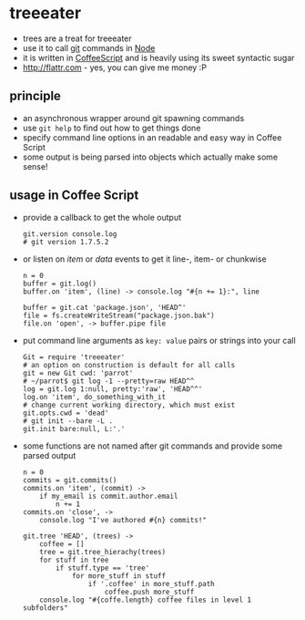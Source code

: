 # treeeater

* trees are a treat for treeeater
* use it to call [git](http://git-scm.com) commands in [Node](http://nodejs.org)
* it is written in [CoffeeScript](http://jashkenas.github.com/coffee-script/) and is heavily using its sweet syntactic sugar
* http://flattr.com - yes, you can give me money :P

## principle

* an asynchronous wrapper around git spawning commands
* use `git help` to find out how to get things done
* specify command line options in an readable and easy way in Coffee Script
* some output is being parsed into objects which actually make some sense!

## usage in Coffee Script

  * provide a callback to get the whole output

        git.version console.log
        # git version 1.7.5.2

  * or listen on _item_ or _data_ events to get it line-, item- or chunkwise

        n = 0
        buffer = git.log()
        buffer.on 'item', (line) -> console.log "#{n += 1}:", line

        buffer = git.cat 'package.json', 'HEAD^'
        file = fs.createWriteStream("package.json.bak")
        file.on 'open', -> buffer.pipe file

  * put command line arguments as `key: value` pairs or strings into your call

        Git = require 'treeeater'
        # an option on construction is default for all calls
        git = new Git cwd: 'parrot'
        # ~/parrot$ git log -1 --pretty=raw HEAD^^
        log = git.log 1:null, pretty:'raw', 'HEAD^^'
        log.on 'item', do_something_with_it
        # change current working directory, which must exist
        git.opts.cwd = 'dead'
        # git init --bare -L .
        git.init bare:null, L:'.'

  * some functions are not named after git commands and provide some parsed
    output

        n = 0
        commits = git.commits()
        commits.on 'item', (commit) ->
            if my_email is commit.author.email
                n += 1
        commits.on 'close', ->
            console.log "I've authored #{n} commits!"

        git.tree 'HEAD', (trees) ->
            coffee = []
            tree = git.tree_hierachy(trees)
            for stuff in tree
                if stuff.type == 'tree'
                    for more_stuff in stuff
                        if '.coffee' in more_stuff.path
                            coffee.push more_stuff
            console.log "#{coffe.length} coffee files in level 1 subfolders"


